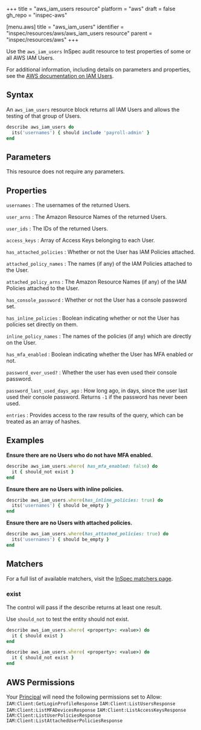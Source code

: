+++
title = "aws_iam_users resource"
platform = "aws"
draft = false
gh_repo = "inspec-aws"

[menu.aws]
title = "aws_iam_users"
identifier = "inspec/resources/aws/aws_iam_users resource"
parent = "inspec/resources/aws"
+++

Use the `aws_iam_users` InSpec audit resource to test properties of some or all AWS IAM Users.

For additional information, including details on parameters and properties, see the [AWS documentation on IAM Users](https://docs.aws.amazon.com/IAM/latest/UserGuide/id_users.html).

## Syntax

An `aws_iam_users` resource block returns all IAM Users and allows the testing of that group of Users.

```ruby
describe aws_iam_users do
  its('usernames') { should include 'payroll-admin' }
end
```

## Parameters

This resource does not require any parameters.

## Properties

`usernames`
: The usernames of the returned Users.

`user_arns`
: The Amazon Resource Names of the returned Users.

`user_ids`
: The IDs of the returned Users.

`access_keys`
: Array of Access Keys belonging to each User.

`has_attached_policies`
: Whether or not the User has IAM Policies attached.

`attached_policy_names`
: The names (if any) of the IAM Policies attached to the User.

`attached_policy_arns`
: The Amazon Resource Names (if any) of the IAM Policies attached to the User.

`has_console_password`
: Whether or not the User has a console password set.

`has_inline_policies`
: Boolean indicating whether or not the User has policies set directly on them.

`inline_policy_names`
: The names of the policies (if any) which are directly on the User.

`has_mfa_enabled`
: Boolean indicating whether the User has MFA enabled or not.

`password_ever_used?`
: Whether the user has even used their console password.

`password_last_used_days_ago`
: How long ago, in days, since the user last used their console password. Returns `-1` if the password has never been used.

`entries`
: Provides access to the raw results of the query, which can be treated as an array of hashes.

## Examples

**Ensure there are no Users who do not have MFA enabled.**

```ruby
describe aws_iam_users.where( has_mfa_enabled: false) do
  it { should_not exist }
end
```

**Ensure there are no Users with inline policies.**

```ruby
describe aws_iam_users.where(has_inline_policies: true) do
  its('usernames') { should be_empty }
end
```

**Ensure there are no Users with attached policies.**

```ruby
describe aws_iam_users.where(has_attached_policies: true) do
  its('usernames') { should be_empty }
end
```

## Matchers

For a full list of available matchers, visit the [InSpec matchers page](https://www.inspec.io/docs/reference/matchers/).

### exist

The control will pass if the describe returns at least one result.

Use `should_not` to test the entity should not exist.

```ruby
describe aws_iam_users.where( <property>: <value>) do
  it { should exist }
end
```

```ruby
describe aws_iam_users.where( <property>: <value>) do
  it { should_not exist }
end
```

## AWS Permissions

Your [Principal](https://docs.aws.amazon.com/IAM/latest/UserGuide/intro-structure.html#intro-structure-principal) will need the following permissions set to Allow:
`IAM:Client:GetLoginProfileResponse`
`IAM:Client:ListUsersResponse`
`IAM:Client:ListMFADevicesResponse`
`IAM:Client:ListAccessKeysResponse`
`IAM:Client:ListUserPoliciesResponse`
`IAM:Client:ListAttachedUserPoliciesResponse`

